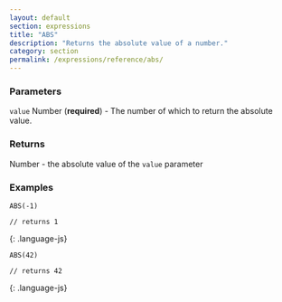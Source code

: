 ```yaml
---
layout: default
section: expressions
title: "ABS"
description: "Returns the absolute value of a number."
category: section
permalink: /expressions/reference/abs/
---
```


### Parameters

`value` Number (__required__) - The number of which to return the absolute value.

### Returns

Number - the absolute value of the `value` parameter

### Examples

~~~
ABS(-1)

// returns 1
~~~
{: .language-js}


~~~
ABS(42)

// returns 42
~~~
{: .language-js}